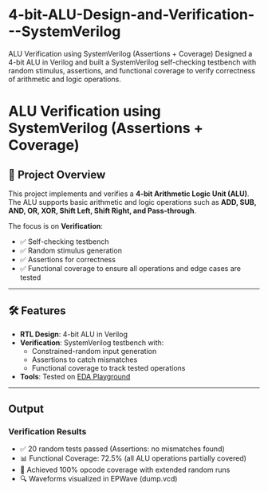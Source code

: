 # 4-bit-ALU-Design-and-Verification---SystemVerilog
ALU Verification using SystemVerilog (Assertions + Coverage) Designed a 4-bit ALU in Verilog and built a SystemVerilog self-checking testbench with random stimulus, assertions, and functional coverage to verify correctness of arithmetic and logic operations.

# ALU Verification using SystemVerilog (Assertions + Coverage)

## 📌 Project Overview
This project implements and verifies a **4-bit Arithmetic Logic Unit (ALU)**.  
The ALU supports basic arithmetic and logic operations such as **ADD, SUB, AND, OR, XOR, Shift Left, Shift Right, and Pass-through**.  

The focus is on **Verification**:
- ✅ Self-checking testbench  
- ✅ Random stimulus generation  
- ✅ Assertions for correctness  
- ✅ Functional coverage to ensure all operations and edge cases are tested  

---

## 🛠 Features
- **RTL Design**: 4-bit ALU in Verilog
- **Verification**: SystemVerilog testbench with:
  - Constrained-random input generation
  - Assertions to catch mismatches
  - Functional coverage to track tested operations
- **Tools**: Tested on [EDA Playground](https://www.edaplayground.com)

---

## Output
### Verification Results
- ✅ 20 random tests passed (Assertions: no mismatches found)
- 📊 Functional Coverage: 72.5% (all ALU operations partially covered)
- 🎯 Achieved 100% opcode coverage with extended random runs
- 🔍 Waveforms visualized in EPWave (dump.vcd)
